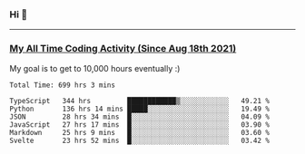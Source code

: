 ### Hi 🙂

---

### <a href="https://wakatime.com/@Eroxl">My All Time Coding Activity (Since Aug 18th 2021)</a>
My goal is to get to 10,000 hours eventually :)
<!--START_SECTION:waka-->

```text
Total Time: 699 hrs 3 mins

TypeScript   344 hrs         ████████████▒░░░░░░░░░░░░   49.21 %
Python       136 hrs 14 mins █████░░░░░░░░░░░░░░░░░░░░   19.49 %
JSON         28 hrs 34 mins  █░░░░░░░░░░░░░░░░░░░░░░░░   04.09 %
JavaScript   27 hrs 17 mins  █░░░░░░░░░░░░░░░░░░░░░░░░   03.90 %
Markdown     25 hrs 9 mins   █░░░░░░░░░░░░░░░░░░░░░░░░   03.60 %
Svelte       23 hrs 52 mins  █░░░░░░░░░░░░░░░░░░░░░░░░   03.42 %
```

<!--END_SECTION:waka-->
